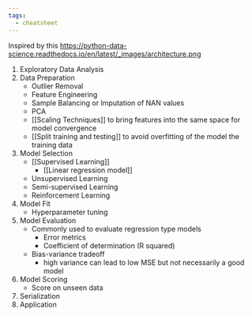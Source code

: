```yaml
---
tags:
  - cheatsheet
---
```

Inspired by this https://python-data-science.readthedocs.io/en/latest/_images/architecture.png
1. Exploratory Data Analysis
2. Data Preparation
    - Outlier Removal
    - Feature Engineering
    - Sample Balancing or Imputation of NAN values
    - PCA
    - [[Scaling Techniques]] to bring features into the same space for model convergence
    - [[Split training and testing]] to avoid overfitting of the model the training data
3. Model Selection
	- [[Supervised Learning]]
		- [[Linear regression model]]
	- Unsupervised Learning
	- Semi-supervised Learning
	- Reinforcement Learning
4. Model Fit
	- Hyperparameter tuning
5. Model Evaluation
	- Commonly used to evaluate regression type models
        - Error metrics
        - Coefficient of determination (R squared)
    - Bias-variance tradeoff
	    - high variance can lead to low MSE but not necessarily a good model
6. Model Scoring
	- Score on unseen data
7. Serialization
8. Application